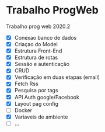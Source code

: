 # Trabalho ProgWeb
 Trabalho prog web 2020.2

- [x] Conexao banco de dados
- [x] Criaçao do Model
- [x] Estrutura Front-End
- [x] Estrutura de rotas 
- [x] Sessão e autenticação
- [x] CRUD 
- [x] Verificação em duas etapas (email)
- [x] Fetch Rss
- [x] Pesquisa por tags
- [x] API Auth google/Facebook
- [x] Layout pag config
- [ ] Docker
- [x] Variaveis de ambiente
- [ ] ...
